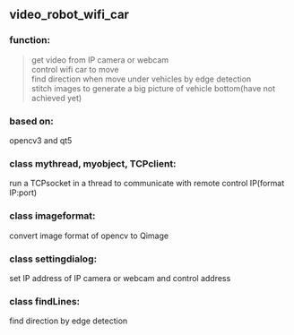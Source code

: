 ## video_robot_wifi_car
### function:  
>get video from IP camera or webcam  
>control wifi car to move  
>find direction when move under vehicles by edge detection  
>stitch images to generate a big picture of vehicle bottom(have not achieved yet)  
  
### based on:   
  opencv3 and qt5  
    
### class mythread, myobject, TCPclient:  
  run a TCPsocket in a thread to communicate with remote control IP(format IP:port)  
  
### class imageformat:   
  convert image format of opencv to Qimage  
  
### class settingdialog:  
  set IP address of IP camera or webcam and control address  
  
### class findLines:  
  find direction by edge detection
